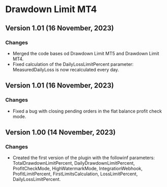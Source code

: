 # Drawdown Limit MT4

## Version 1.01 (16 November, 2023)
### Changes
* Merged the code bases od Drawdown Limit MT5 and Drawdown Limit MT4.
* Fixed calculation of the DailyLossLimitPercent parameter: MeasuredDailyLoss is now recalculated every day.

## Version 1.01 (16 November, 2023)
### Changes
* Fixed a bug with closing pending orders in the flat balance profit check mode.

## Version 1.00 (14 November, 2023)
### Changes
* Created the first version of the plugin with the followinf parameters: TotalDrawdownLimitPercent, DailyDrawdownLimitPercent, ProfitCheckMode, HighWatermarkMode, IntegrationWebhook, ProfitLimitPercent, FirstLimitsCalculation, LossLimitPercent, DailyLossLimitPercent.
